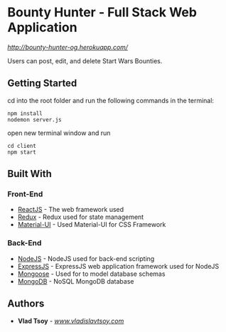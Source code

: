 # Bounty Hunter - Full Stack Web Application
*http://bounty-hunter-og.herokuapp.com/*

Users can post, edit, and delete Start Wars Bounties.

## Getting Started

cd into the root folder and run the following commands in the terminal:
```
npm install
nodemon server.js
```
open new terminal window and run
```
cd client
npm start
```

## Built With

### Front-End
* [ReactJS](https://reactjs.org/docs/getting-started.html) - The web framework used
* [Redux](https://redux.js.org/) - Redux used for state management
* [Material-UI](https://material-ui.com/getting-started/installation/) - Used Material-UI for CSS Framework

### Back-End
* [NodeJS](https://nodejs.org/en/docs/) - NodeJS used for back-end scripting
* [ExpressJS](https://expressjs.com/en/guide/routing.html) - ExpressJS web application framework used for NodeJS
* [Mongoose](https://mongoosejs.com/docs/guide.html) - Used for to model database schemas
* [MongoDB](https://docs.mongodb.com/) - NoSQL MongoDB database

## Authors

* **Vlad Tsoy** - *www.vladislavtsoy.com*
